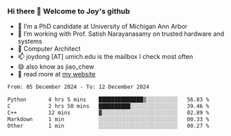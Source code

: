 ### Hi there 👋 Welcome to Joy's github

- 🔭 I’m a PhD candidate at University of Michigan Ann Arbor
- 🌱 I’m working with Prof. Satish Narayanasamy on trusted hardware and systems
- 👯 Computer Architect
- 📫 joydong [AT] umich.edu is the mailbox I check most often
- 😄 also know as jiao_chew
- 💬 read more at [my website](https://joydddd.github.io/)
<!--START_SECTION:waka-->

```txt
From: 05 December 2024 - To: 12 December 2024

Python       4 hrs 5 mins    ██████████████▒░░░░░░░░░░   56.83 %
C            2 hrs 50 mins   ██████████░░░░░░░░░░░░░░░   39.46 %
C++          12 mins         ▓░░░░░░░░░░░░░░░░░░░░░░░░   02.89 %
Markdown     1 min           ░░░░░░░░░░░░░░░░░░░░░░░░░   00.33 %
Other        1 min           ░░░░░░░░░░░░░░░░░░░░░░░░░   00.27 %
```

<!--END_SECTION:waka-->
